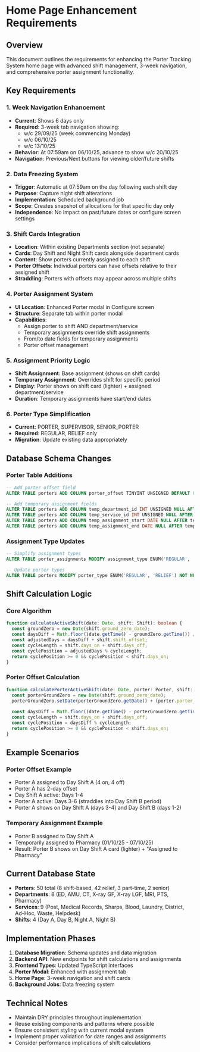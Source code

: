 # Home Page Enhancement Requirements

## Overview
This document outlines the requirements for enhancing the Porter Tracking System home page with advanced shift management, 3-week navigation, and comprehensive porter assignment functionality.

## Key Requirements

### 1. Week Navigation Enhancement
- **Current**: Shows 6 days only
- **Required**: 3-week tab navigation showing:
  - w/c 29/09/25 (week commencing Monday)
  - w/c 06/10/25
  - w/c 13/10/25
- **Behavior**: At 07:59am on 06/10/25, advance to show w/c 20/10/25
- **Navigation**: Previous/Next buttons for viewing older/future shifts

### 2. Data Freezing System
- **Trigger**: Automatic at 07:59am on the day following each shift day
- **Purpose**: Capture night shift alterations
- **Implementation**: Scheduled background job
- **Scope**: Creates snapshot of allocations for that specific day only
- **Independence**: No impact on past/future dates or configure screen settings

### 3. Shift Cards Integration
- **Location**: Within existing Departments section (not separate)
- **Cards**: Day Shift and Night Shift cards alongside department cards
- **Content**: Show porters currently assigned to each shift
- **Porter Offsets**: Individual porters can have offsets relative to their assigned shift
- **Straddling**: Porters with offsets may appear across multiple shifts

### 4. Porter Assignment System
- **UI Location**: Enhanced Porter modal in Configure screen
- **Structure**: Separate tab within porter modal
- **Capabilities**:
  - Assign porter to shift AND department/service
  - Temporary assignments override shift assignments
  - From/to date fields for temporary assignments
  - Porter offset management

### 5. Assignment Priority Logic
- **Shift Assignment**: Base assignment (shows on shift cards)
- **Temporary Assignment**: Overrides shift for specific period
- **Display**: Porter shows on shift card (lighter) + assigned department/service
- **Duration**: Temporary assignments have start/end dates

### 6. Porter Type Simplification
- **Current**: PORTER, SUPERVISOR, SENIOR_PORTER
- **Required**: REGULAR, RELIEF only
- **Migration**: Update existing data appropriately

## Database Schema Changes

### Porter Table Additions
```sql
-- Add porter offset field
ALTER TABLE porters ADD COLUMN porter_offset TINYINT UNSIGNED DEFAULT 0 AFTER shift_id;

-- Add temporary assignment fields
ALTER TABLE porters ADD COLUMN temp_department_id INT UNSIGNED NULL AFTER regular_department_id;
ALTER TABLE porters ADD COLUMN temp_service_id INT UNSIGNED NULL AFTER temp_department_id;
ALTER TABLE porters ADD COLUMN temp_assignment_start DATE NULL AFTER temp_service_id;
ALTER TABLE porters ADD COLUMN temp_assignment_end DATE NULL AFTER temp_assignment_start;
```

### Assignment Type Updates
```sql
-- Simplify assignment types
ALTER TABLE porter_assignments MODIFY assignment_type ENUM('REGULAR', 'RELIEF') NOT NULL;

-- Update porter types
ALTER TABLE porters MODIFY porter_type ENUM('REGULAR', 'RELIEF') NOT NULL DEFAULT 'REGULAR';
```

## Shift Calculation Logic

### Core Algorithm
```typescript
function calculateActiveShift(date: Date, shift: Shift): boolean {
  const groundZero = new Date(shift.ground_zero_date);
  const daysDiff = Math.floor((date.getTime() - groundZero.getTime()) / (1000 * 60 * 60 * 24));
  const adjustedDays = daysDiff + shift.shift_offset;
  const cycleLength = shift.days_on + shift.days_off;
  const cyclePosition = adjustedDays % cycleLength;
  return cyclePosition >= 0 && cyclePosition < shift.days_on;
}
```

### Porter Offset Calculation
```typescript
function calculatePorterActiveShift(date: Date, porter: Porter, shift: Shift): boolean {
  const porterGroundZero = new Date(shift.ground_zero_date);
  porterGroundZero.setDate(porterGroundZero.getDate() + (porter.porter_offset || 0));
  
  const daysDiff = Math.floor((date.getTime() - porterGroundZero.getTime()) / (1000 * 60 * 60 * 24));
  const cycleLength = shift.days_on + shift.days_off;
  const cyclePosition = daysDiff % cycleLength;
  return cyclePosition >= 0 && cyclePosition < shift.days_on;
}
```

## Example Scenarios

### Porter Offset Example
- Porter A assigned to Day Shift A (4 on, 4 off)
- Porter A has 2-day offset
- Day Shift A active: Days 1-4
- Porter A active: Days 3-6 (straddles into Day Shift B period)
- Porter A shows on Day Shift A (days 3-4) and Day Shift B (days 1-2)

### Temporary Assignment Example
- Porter B assigned to Day Shift A
- Temporarily assigned to Pharmacy (01/10/25 - 07/10/25)
- Result: Porter B shows on Day Shift A card (lighter) + "Assigned to Pharmacy"

## Current Database State
- **Porters**: 50 total (8 shift-based, 42 relief, 3 part-time, 2 senior)
- **Departments**: 8 (ED, AMU, CT, X-ray GF, X-ray LGF, MRI, PTS, Pharmacy)
- **Services**: 9 (Post, Medical Records, Sharps, Blood, Laundry, District, Ad-Hoc, Waste, Helpdesk)
- **Shifts**: 4 (Day A, Day B, Night A, Night B)

## Implementation Phases
1. **Database Migration**: Schema updates and data migration
2. **Backend API**: New endpoints for shift calculations and assignments
3. **Frontend Types**: Updated TypeScript interfaces
4. **Porter Modal**: Enhanced with assignment tab
5. **Home Page**: 3-week navigation and shift cards
6. **Background Jobs**: Data freezing system

## Technical Notes
- Maintain DRY principles throughout implementation
- Reuse existing components and patterns where possible
- Ensure consistent styling with current modal system
- Implement proper validation for date ranges and assignments
- Consider performance implications of shift calculations
